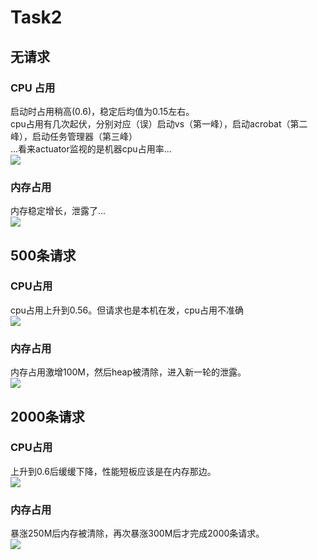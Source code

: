 # Task2
## 无请求
### CPU 占用
启动时占用稍高(0.6)，稳定后均值为0.15左右。  
cpu占用有几次起伏，分别对应（误）启动vs（第一峰），启动acrobat（第二峰），启动任务管理器（第三峰）  
...看来actuator监视的是机器cpu占用率...  
![](https://pt.sjtu.edu.cn/picbucket/142226_155586082486.png)
### 内存占用
内存稳定增长，泄露了...  
![](https://pt.sjtu.edu.cn/picbucket/142226_155586110373.png)
## 500条请求
### CPU占用
cpu占用上升到0.56。但请求也是本机在发，cpu占用不准确  
![](https://pt.sjtu.edu.cn/picbucket/142226_155586143698.png)
### 内存占用
内存占用激增100M，然后heap被清除，进入新一轮的泄露。  
![](https://pt.sjtu.edu.cn/picbucket/142226_155586155026.png)
## 2000条请求
### CPU占用
上升到0.6后缓缓下降，性能短板应该是在内存那边。  
![](https://pt.sjtu.edu.cn/picbucket/142226_155586215995.png)
### 内存占用
暴涨250M后内存被清除，再次暴涨300M后才完成2000条请求。  
![](https://pt.sjtu.edu.cn/picbucket/142226_155586203266.png)